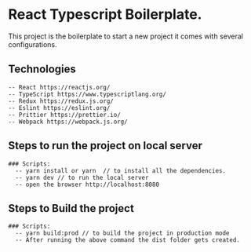 # React Typescript Boilerplate.

This project is the boilerplate to start a new project it comes with several configurations.
  ## Technologies
    -- React https://reactjs.org/
    -- TypeScript https://www.typescriptlang.org/
    -- Redux https://redux.js.org/
    -- Eslint https://eslint.org/
    -- Prittier https://prettier.io/
    -- Webpack https://webpack.js.org/

  ## Steps to run the project on local server
    ### Scripts:
      -- yarn install or yarn  // to install all the dependencies.
      -- yarn dev // to run the local server
      -- open the browser http://localhost:8080

  ## Steps to Build the project 
    ### Scripts:
      -- yarn build:prod // to build the project in production mode
      -- After running the above command the dist folder gets created.
